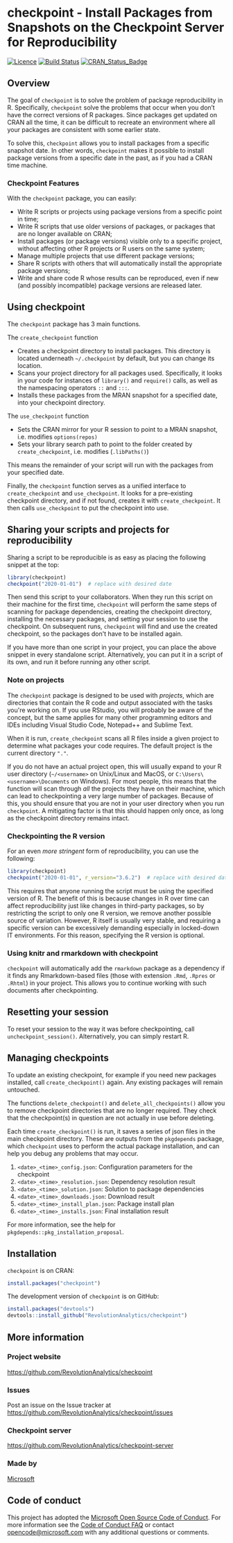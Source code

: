 
# checkpoint - Install Packages from Snapshots on the Checkpoint Server for Reproducibility

[![Licence](https://img.shields.io/badge/licence-GPL--2-blue.svg)](https://www.gnu.org/licenses/old-licenses/gpl-2.0.html)
[![Build Status](https://asiadatascience.visualstudio.com/RevoPipelines/_apis/build/status/RevolutionAnalytics.checkpoint?branchName=master)](https://asiadatascience.visualstudio.com/RevoPipelines/_build/latest?definitionId=17&branchName=master)
[![CRAN\_Status\_Badge](https://www.r-pkg.org/badges/version/checkpoint)](https://cran.r-project.org/package=checkpoint)

## Overview

The goal of `checkpoint` is to solve the problem of package
reproducibility in R. Specifically, `checkpoint` solve the problems that
occur when you don’t have the correct versions of R packages. Since
packages get updated on CRAN all the time, it can be difficult to
recreate an environment where all your packages are consistent with some
earlier state.

To solve this, `checkpoint` allows you to install packages from a
specific snapshot date. In other words, `checkpoint` makes it possible
to install package versions from a specific date in the past, as if you
had a CRAN time machine.

### Checkpoint Features

With the `checkpoint` package, you can easily:

  - Write R scripts or projects using package versions from a specific
    point in time;
  - Write R scripts that use older versions of packages, or packages
    that are no longer available on CRAN;
  - Install packages (or package versions) visible only to a specific
    project, without affecting other R projects or R users on the same
    system;
  - Manage multiple projects that use different package versions;
  - Share R scripts with others that will automatically install the
    appropriate package versions;
  - Write and share code R whose results can be reproduced, even if new
    (and possibly incompatible) package versions are released later.


## Using checkpoint

The `checkpoint` package has 3 main functions.

The `create_checkpoint` function

- Creates a checkpoint directory to install packages. This directory is located underneath `~/.checkpoint` by default, but you can change its location.
- Scans your project directory for all packages used. Specifically, it looks in your code for instances of `library()` and `require()` calls, as well as the namespacing operators `::` and `:::`.
- Installs these packages from the MRAN snapshot for a specified date, into your checkpoint directory.

The `use_checkpoint` function

- Sets the CRAN mirror for your R session to point to a MRAN snapshot, i.e. modifies `options(repos)`
- Sets your library search path to point to the folder created by `create_checkpoint`, i.e. modifies (`.libPaths()`)

This means the remainder of your script will run with the packages from your specified date.

Finally, the `checkpoint` function serves as a unified interface to `create_checkpoint` and `use_checkpoint`. It looks for a pre-existing checkpoint directory, and if not found, creates it with `create_checkpoint`. It then calls `use_checkpoint` to put the checkpoint into use.


## Sharing your scripts and projects for reproducibility

Sharing a script to be reproducible is as easy as placing the following snippet at the top:

```r
library(checkpoint)
checkpoint("2020-01-01")  # replace with desired date
```

Then send this script to your collaborators.  When they run this script on their machine for the first time, `checkpoint` will perform the same steps of scanning for package dependencies, creating the checkpoint directory, installing the necessary packages, and setting your session to use the checkpoint. On subsequent runs, `checkpoint` will find and use the created checkpoint, so the packages don't have to be installed again.

If you have more than one script in your project, you can place the above snippet in every standalone script. Alternatively, you can put it in a script of its own, and run it before running any other script.

### Note on projects

The `checkpoint` package is designed to be used with _projects_, which are directories that contain the R code and output associated with the tasks you're working on. If you use RStudio, you will probably be aware of the concept, but the same applies for many other programming editors and IDEs including Visual Studio Code, Notepad++ and Sublime Text.

When it is run, `create_checkpoint` scans all R files inside a given project to determine what packages your code requires. The default project is the current directory `"."`.

If you do not have an actual project open, this will usually expand to your R user directory (`~/<username>` on Unix/Linux and MacOS, or `C:\Users\<username>\Documents` on Windows). For most people, this means that the function will scan through _all_ the projects they have on their machine, which can lead to checkpointing a very large number of packages. Because of this, you should ensure that you are not in your user directory when you run `checkpoint`. A mitigating factor is that this should happen only once, as long as the checkpoint directory remains intact.

### Checkpointing the R version

For an even _more stringent_ form of reproducibility, you can use the following:

```r
library(checkpoint)
checkpoint("2020-01-01", r_version="3.6.2")  # replace with desired date and R version
```

This requires that anyone running the script must be using the specified version of R. The benefit of this is because changes in R over time can affect reproducibility just like changes in third-party packages, so by restricting the script to only one R version, we remove another possible source of variation. However, R itself is usually very stable, and requiring a specific version can be excessively demanding especially in locked-down IT environments. For this reason, specifying the R version is optional.

### Using knitr and rmarkdown with checkpoint

`checkpoint` will automatically add the `rmarkdown` package as a dependency if it finds any Rmarkdown-based files (those with extension `.Rmd`, `.Rpres` or `.Rhtml`) in your project. This allows you to continue working with such documents after checkpointing.

## Resetting your session

To reset your session to the way it was before checkpointing, call `uncheckpoint_session()`. Alternatively, you can simply restart R.

## Managing checkpoints

To update an existing checkpoint, for example if you need new packages installed, call `create_checkpoint()` again. Any existing packages will remain untouched.

The functions `delete_checkpoint()` and `delete_all_checkpoints()` allow you to remove checkpoint directories that are no longer required. They check that the checkpoint(s) in question are not actually in use before deleting.

Each time `create_checkpoint()` is run, it saves a series of json files in the main checkpoint directory. These are outputs from the `pkgdepends` package, which `checkpoint` uses to perform the actual package installation, and can help you debug any problems that may occur.

1. `<date>_<time>_config.json`: Configuration parameters for the checkpoint
2. `<date>_<time>_resolution.json`: Dependency resolution result
3. `<date>_<time>_solution.json`: Solution to package dependencies
4. `<date>_<time>_downloads.json`: Download result
5. `<date>_<time>_install_plan.json`: Package install plan
6. `<date>_<time>_installs.json`: Final installation result

For more information, see the help for `pkgdepends::pkg_installation_proposal`.


## Installation

`checkpoint` is on CRAN:

``` r
install.packages("checkpoint")
```

The development version of `checkpoint` is on GitHub:

``` r
install.packages("devtools")
devtools::install_github("RevolutionAnalytics/checkpoint")
```

## More information

### Project website

https://github.com/RevolutionAnalytics/checkpoint

### Issues

Post an issue on the Issue tracker at
https://github.com/RevolutionAnalytics/checkpoint/issues

### Checkpoint server

https://github.com/RevolutionAnalytics/checkpoint-server

### Made by

[Microsoft](https://mran.microsoft.com/)

## Code of conduct

This project has adopted the [Microsoft Open Source Code of
Conduct](https://opensource.microsoft.com/codeofconduct/). For more
information see the [Code of Conduct
FAQ](https://opensource.microsoft.com/codeofconduct/faq/) or contact
<opencode@microsoft.com> with any additional questions or comments.
